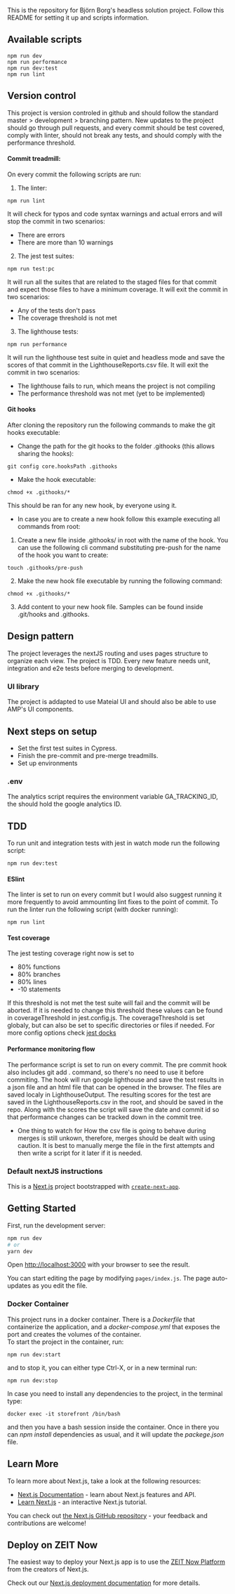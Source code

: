 This is the repository for Björn Borg's headless solution project. Follow this README for setting it up and scripts information.

## Available scripts

```
npm run dev
npm run performance
npm run dev:test
npm run lint
```

## Version control

This project is version controled in github and should follow the standard master > development > branching pattern. New updates to the project should go through pull requests, and every commit should be test covered, comply with linter, should not break any tests, and should comply with the performance threshold.

#### Commit treadmill:

On every commit the following scripts are run:

1.  The linter:

```
npm run lint
```

It will check for typos and code syntax warnings and actual errors and will stop the commit in two scenarios:

- There are errors
- There are more than 10 warnings

2. The jest test suites:

```
npm run test:pc
```

It will run all the suites that are related to the staged files for that commit and expect those files to have a minimum coverage. It will exit the commit in two scenarios:

- Any of the tests don't pass
- The coverage threshold is not met

3. The lighthouse tests:

```
npm run performance
```

It will run the lighthouse test suite in quiet and headless mode and save the scores of that commit in the LighthouseReports.csv file. It will exit the commit in two scenarios:

- The lighthouse fails to run, which means the project is not compiling
- The performance threshold was not met (yet to be implemented)

#### Git hooks

After cloning the repository run the following commands to make the git hooks executable:

- Change the path for the git hooks to the folder .githooks (this allows sharing the hooks):

```
git config core.hooksPath .githooks
```

- Make the hook executable:

```
chmod +x .githooks/*
```

This should be ran for any new hook, by everyone using it.

- In case you are to create a new hook follow this example executing all commands from root:

1. Create a new file inside .githooks/ in root with the name of the hook. You can use the following cli command substituting pre-push for the name of the hook you want to create:

```
touch .githooks/pre-push
```

2. Make the new hook file executable by running the following command:

```
chmod +x .githooks/*
```

3. Add content to your new hook file. Samples can be found inside .git/hooks and .githooks.

## Design pattern

The project leverages the nextJS routing and uses pages structure to organize each view.
The project is TDD. Every new feature needs unit, integration and e2e tests before merging to development.

### UI library

The project is addapted to use Mateial UI and should also be able to use AMP's UI components.

## Next steps on setup

- Set the first test suites in Cypress.
- Finish the pre-commit and pre-merge treadmills.
- Set up environments

### .env

The analytics script requires the environment variable GA_TRACKING_ID, the should hold the google analytics ID.

## TDD

To run unit and integration tests with jest in watch mode run the following script:

```
npm run dev:test
```

#### ESlint

The linter is set to run on every commit but I would also suggest running it more frequently to avoid ammounting lint fixes to the point of commit. To run the linter run the following script (with docker running):

```
npm run lint
```

#### Test coverage

The jest testing coverage right now is set to

- 80% functions
- 80% branches
- 80% lines
- -10 statements

If this threshold is not met the test suite will fail and the commit will be aborted.
If it is needed to change this threshold these values can be found in coverageThreshold in jest.config.js.
The coverageThreshold is set globaly, but can also be set to specific directories or files if needed.
For more config options check [jest docks](https://jestjs.io/docs/en/configuration#coveragethreshold-object)

#### Performance monitoring flow

The performance script is set to run on every commit. The pre commit hook also includes git add . command, so there's no need to use it before commiting. The hook will run google lighthouse and save the test results in a json file and an html file that can be opened in the browser. The files are saved localy in LighthouseOutput.
The resulting scores for the test are saved in the LighthouseReports.csv in the root, and should be saved in the repo. Along with the scores the script will save the date and commit id so that performance changes can be tracked down in the commit tree.

- One thing to watch for
  How the csv file is going to behave during merges is still unkown, therefore, merges should be dealt with using caution. It is best to manually merge the file in the first attempts and then write a script for it later if it is needed.

### Default nextJS instructions

This is a [Next.js](https://nextjs.org/) project bootstrapped with [`create-next-app`](https://github.com/zeit/next.js/tree/canary/packages/create-next-app).

## Getting Started

First, run the development server:

```bash
npm run dev
# or
yarn dev
```

Open [http://localhost:3000](http://localhost:3000) with your browser to see the result.

You can start editing the page by modifying `pages/index.js`. The page auto-updates as you edit the file.

### Docker Container

This project runs in a docker container. There is a <i>Dockerfile</i> that containerize the application, and a <i>docker-compose.yml</i>
that exposes the port and creates the volumes of the container.  
To start the project in the container, run:

`npm run dev:start`

and to stop it, you can either type Ctrl-X, or in a new terminal run:

`npm run dev:stop`

In case you need to install any dependencies to the project, in the terminal type:

`docker exec -it storefront /bin/bash`

and then you have a bash session inside the container. Once in there you can <i>npm install</i> dependencies as usual, and it will update the <i>packege.json</i> file.

## Learn More

To learn more about Next.js, take a look at the following resources:

- [Next.js Documentation](https://nextjs.org/docs) - learn about Next.js features and API.
- [Learn Next.js](https://nextjs.org/learn) - an interactive Next.js tutorial.

You can check out [the Next.js GitHub repository](https://github.com/zeit/next.js/) - your feedback and contributions are welcome!

## Deploy on ZEIT Now

The easiest way to deploy your Next.js app is to use the [ZEIT Now Platform](https://zeit.co/import?utm_medium=default-template&filter=next.js&utm_source=create-next-app&utm_campaign=create-next-app-readme) from the creators of Next.js.

Check out our [Next.js deployment documentation](https://nextjs.org/docs/deployment) for more details.
